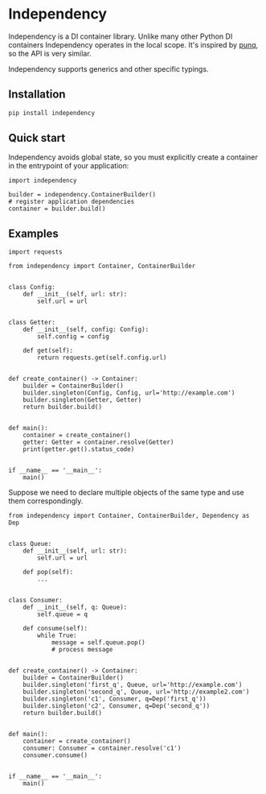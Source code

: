 # Independency
Independency is a DI container library. Unlike many other Python DI containers Independency operates in the local scope. It's inspired by [punq](https://github.com/bobthemighty/punq), so the API is very similar.

Independency supports generics and other specific typings.


## Installation

```bash
pip install independency
```

## Quick start
Independency avoids global state, so you must explicitly create a container in the entrypoint of your application:

```python3
import independency

builder = independency.ContainerBuilder()
# register application dependencies
container = builder.build()
```

## Examples
```python3
import requests

from independency import Container, ContainerBuilder


class Config:
    def __init__(self, url: str):
        self.url = url


class Getter:
    def __init__(self, config: Config):
        self.config = config

    def get(self):
        return requests.get(self.config.url)


def create_container() -> Container:
    builder = ContainerBuilder()
    builder.singleton(Config, Config, url='http://example.com')
    builder.singleton(Getter, Getter)
    return builder.build()


def main():
    container = create_container()
    getter: Getter = container.resolve(Getter)
    print(getter.get().status_code)


if __name__ == '__main__':
    main()
```

Suppose we need to declare multiple objects of the same type and use them correspondingly.

```python3
from independency import Container, ContainerBuilder, Dependency as Dep


class Queue:
    def __init__(self, url: str):
        self.url = url

    def pop(self):
        ...

    
class Consumer:
    def __init__(self, q: Queue):
        self.queue = q

    def consume(self):
        while True:
            message = self.queue.pop()
            # process message


def create_container() -> Container:
    builder = ContainerBuilder()
    builder.singleton('first_q', Queue, url='http://example.com')
    builder.singleton('second_q', Queue, url='http://example2.com')
    builder.singleton('c1', Consumer, q=Dep('first_q'))
    builder.singleton('c2', Consumer, q=Dep('second_q'))
    return builder.build()


def main():
    container = create_container()
    consumer: Consumer = container.resolve('c1')
    consumer.consume()


if __name__ == '__main__':
    main()
```
